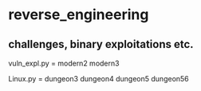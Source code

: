 # reverse_engineering
challenges, binary exploitations etc. 
-----
vuln_expl.py = 
modern2
modern3


Linux.py    =
dungeon3
dungeon4
dungeon5
dungeon56
